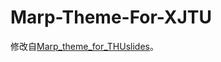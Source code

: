 # Marp-Theme-For-XJTU

修改自[Marp_theme_for_THUslides](https://github.com/chenyang1999/Marp_theme_for_THUslides)。